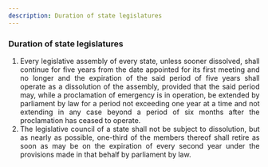```yaml
---
description: Duration of state legislatures
---
```


### Duration of state legislatures

1. <div style="text-align: justify"> Every legislative assembly of every state, unless sooner dissolved, shall continue for five years from the date appointed for its first meeting and no longer and the expiration of the said period of five years shall operate as a dissolution of the assembly, provided that the said period may, while a proclamation of emergency is in operation, be extended by parliament by law for a period not exceeding one year at a time and not extending in any case beyond a period of six months after the proclamation has ceased to operate.
2. <div style="text-align: justify"> The legislative council of a state shall not be subject to dissolution, but as nearly as possible, one-third of the members thereof shall retire as soon as may be on the expiration of every second year under the provisions made in that behalf by parliament by law.
